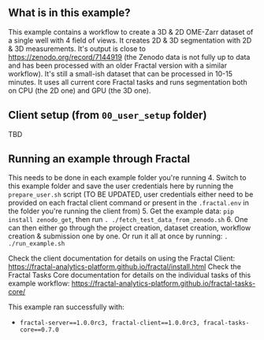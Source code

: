 ## What is in this example?
This example contains a workflow to create a 3D & 2D OME-Zarr dataset of a single well with 4 field of views. It creates 2D & 3D segmentation with 2D & 3D measurements. It's output is close to https://zenodo.org/record/7144919 (the Zenodo data is not fully up to data and has been processed with an older Fractal version with a similar workflow). It's still a small-ish dataset that can be processed in 10-15 minutes. It uses all current core Fractal tasks and runs segmentation both on CPU (the 2D one) and GPU (the 3D one).

## Client setup (from `00_user_setup` folder)
TBD

## Running an example through Fractal
This needs to be done in each example folder you're running
4. Switch to this example folder and save the user credentials here by running the `prepare_user.sh` script (TO BE UPDATED, user credentials either need to be provided on each fractal client command or present in the `.fractal.env` in the folder you're running the client from)
5. Get the example data: `pip install zenodo_get`, then run `. ./fetch_test_data_from_zenodo.sh`
6. One can then either go through the project creation, dataset creation, workflow creation & submission one by one. Or run it all at once by running: `. ./run_example.sh`

Check the client documentation for details on using the Fractal Client: https://fractal-analytics-platform.github.io/fractal/install.html
Check the Fractal Tasks Core documentation for details on the individual tasks of this example workflow: https://fractal-analytics-platform.github.io/fractal-tasks-core/

This example ran successfully with:   
* `fractal-server==1.0.0rc3, fractal-client==1.0.0rc3, fracal-tasks-core==0.7.0`
